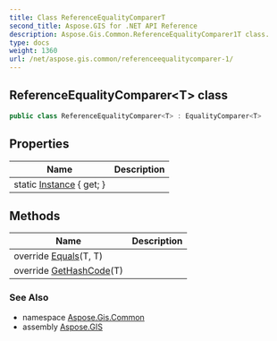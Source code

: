 ```yaml
---
title: Class ReferenceEqualityComparerT
second_title: Aspose.GIS for .NET API Reference
description: Aspose.Gis.Common.ReferenceEqualityComparer1T class. 
type: docs
weight: 1360
url: /net/aspose.gis.common/referenceequalitycomparer-1/
---
```

## ReferenceEqualityComparer&lt;T&gt; class

```csharp
public class ReferenceEqualityComparer<T> : EqualityComparer<T>
```

## Properties

| Name | Description |
| --- | --- |
| static [Instance](../../aspose.gis.common/referenceequalitycomparer-1/instance/) { get; } |  |

## Methods

| Name | Description |
| --- | --- |
| override [Equals](../../aspose.gis.common/referenceequalitycomparer-1/equals/#equals_1)(T, T) |  |
| override [GetHashCode](../../aspose.gis.common/referenceequalitycomparer-1/gethashcode/#gethashcode_1)(T) |  |

### See Also

* namespace [Aspose.Gis.Common](../../aspose.gis.common/)
* assembly [Aspose.GIS](../../)



